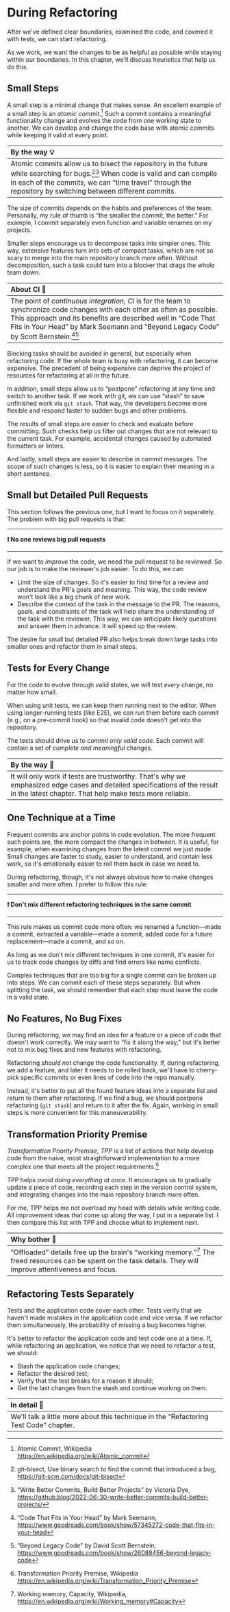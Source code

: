 # During Refactoring

After we've defined clear boundaries, examined the code, and covered it with tests, we can start refactoring.

As we work, we want the changes to be as helpful as possible while staying within our boundaries. In this chapter, we'll discuss heuristics that help us do this.

## Small Steps

A small step is a minimal change that makes sense. An excellent example of a small step is an _atomic commit_.[^atomic] Such a commit contains a meaningful functionality change and evolves the code from one working state to another. We can develop and change the code base with atomic commits while keeping it valid at every point.

| By the way 💡                                                                                                                                                                                                                                                    |
| :--------------------------------------------------------------------------------------------------------------------------------------------------------------------------------------------------------------------------------------------------------------- |
| Atomic commits allow us to bisect the repository in the future while searching for bugs.[^bisect][^bettercommits] When code is valid and can compile in each of the commits, we can “time travel” through the repository by switching between different commits. |

The size of commits depends on the habits and preferences of the team. Personally, my rule of thumb is “the smaller the commit, the better.” For example, I commit separately even function and variable renames on my projects.

Smaller steps encourage us to decompose tasks into simpler ones. This way, extensive features turn into sets of compact tasks, which are not so scary to merge into the main repository branch more often. Without decomposition, such a task could turn into a blocker that drags the whole team down.

| About CI 🔬                                                                                                                                                                                                                                                                                         |
| :-------------------------------------------------------------------------------------------------------------------------------------------------------------------------------------------------------------------------------------------------------------------------------------------------- |
| The point of _continuous integration, CI_ is for the team to synchronize code changes with each other as often as possible. This approach and its benefits are described well in “Code That Fits in Your Head” by Mark Seemann and “Beyond Legacy Code” by Scott Bernstein.[^codethatfits][^beyond] |

Blocking tasks should be avoided in general, but especially when refactoring code. If the whole team is busy with refactoring, it can become expensive. The precedent of being expensive can deprive the project of resources for refactoring at all in the future.

In addition, small steps allow us to “postpone” refactoring at any time and switch to another task. If we work with git, we can use “stash” to save unfinished work via `git stash`. That way, the developers become more flexible and respond faster to sudden bugs and other problems.

The results of small steps are easier to check and evaluate before committing. Such checks help us filter out changes that are not relevant to the current task. For example, accidental changes caused by automated formatters or linters.

And lastly, small steps are easier to describe in commit messages. The scope of such changes is less, so it is easier to explain their meaning in a short sentence.

## Small but Detailed Pull Requests

This section follows the previous one, but I want to focus on it separately. The problem with big pull requests is that:

---

**❗️ No one reviews big pull requests**

---

If we want to _improve_ the code, we need the pull request to _be reviewed_. So our job is to make the reviewer's job easier. To do this, we can:

- Limit the size of changes. So it's easier to find time for a review and understand the PR's goals and meaning. This way, the code review won't look like a big chunk of new work.
- Describe the context of the task in the message to the PR. The reasons, goals, and constraints of the task will help share the understanding of the task with the reviewer. This way, we can anticipate likely questions and answer them in advance. It will speed up the review.

The desire for small but detailed PR also helps break down large tasks into smaller ones and refactor them in small steps.

## Tests for Every Change

For the code to evolve through valid states, we will test _every_ change, no matter how small.

When using unit tests, we can keep them running next to the editor. When using longer-running tests (like E2E), we can run them before each commit (e.g., on a pre-commit hook) so that invalid code doesn't get into the repository.

The tests should drive us to _commit only valid code_. Each commit will contain a set of _complete and meaningful_ changes.

| By the way 🧪                                                                                                                                                                        |
| :----------------------------------------------------------------------------------------------------------------------------------------------------------------------------------- |
| It will only work if tests are trustworthy. That's why we emphasized edge cases and detailed specifications of the result in the latest chapter. That help make tests more reliable. |

## One Technique at a Time

Frequent commits are anchor points in code evolution. The more frequent such points are, the more compact the changes in between. It is useful, for example, when examining changes from the latest commit we just made. Small changes are faster to study, easier to understand, and contain less work, so it's emotionally easier to roll them back in case we need to.

During refactoring, though, it's not always obvious how to make changes smaller and more often. I prefer to follow this rule:

---

**❗️ Don't mix different refactoring techniques in the same commit**

---

This rule makes us commit code more often: we renamed a function—made a commit, extracted a variable—made a commit, added code for a future replacement—made a commit, and so on.

As long as we don't mix different techniques in one commit, it's easier for us to track code changes by diffs and find errors like name conflicts.

Complex techniques that are too big for a single commit can be broken up into steps. We can commit each of these steps separately. But when splitting the task, we should remember that each step must leave the code in a valid state.

## No Features, No Bug Fixes

During refactoring, we may find an idea for a feature or a piece of code that doesn't work correctly. We may want to “fix it along the way,” but it's better not to mix bug fixes and new features with refactoring.

Refactoring _should not_ change the code functionality. If, during refactoring, we add a feature, and later it needs to be rolled back, we'll have to cherry-pick specific commits or even lines of code into the repo manually.

Instead, it's better to put all the found feature ideas into a separate list and return to them after refactoring. If we find a bug, we should postpone refactoring (`git stash`) and return to it after the fix. Again, working in small steps is more convenient for this maneuverability.

## Transformation Priority Premise

_Transformation Priority Premise, TPP_ is a list of actions that help develop code from the naive, most straightforward implementation to a more complex one that meets all the project requirements.[^tpp]

TPP helps _avoid doing everything at once_. It encourages us to gradually update a piece of code, recording each step in the version control system, and integrating changes into the main repository branch more often.

For me, TPP helps me not overload my head with details while writing code. All improvement ideas that come up along the way, I put in a separate list. I then compare this list with TPP and choose what to implement next.

| Why bother 🧠                                                                                                                                                                |
| :--------------------------------------------------------------------------------------------------------------------------------------------------------------------------- |
| “Offloaded” details free up the brain's “working memory.”[^shorttermmemory] The freed resources can be spent on the task details. They will improve attentiveness and focus. |

## Refactoring Tests Separately

Tests and the application code cover each other. Tests verify that we haven't made mistakes in the application code and vice versa. If we refactor them simultaneously, the probability of missing a bug becomes higher.

It's better to refactor the application code and test code one at a time. If, while refactoring an application, we notice that we need to refactor a test, we should:

- Stash the application code changes;
- Refactor the desired test;
- Verify that the test breaks for a reason it should;
- Get the last changes from the stash and continue working on them.

| In detail 🔬                                                                          |
| :------------------------------------------------------------------------------------ |
| We'll talk a little more about this technique in the “Refactoring Test Code” chapter. |

[^atomic]: Atomic Commit, Wikipedia https://en.wikipedia.org/wiki/Atomic_commit
[^bisect]: git-bisect, Use binary search to find the commit that introduced a bug, https://git-scm.com/docs/git-bisect
[^codethatfits]: “Code That Fits in Your Head” by Mark Seemann, https://www.goodreads.com/book/show/57345272-code-that-fits-in-your-head
[^beyond]: “Beyond Legacy Code” by David Scott Bernstein, https://www.goodreads.com/book/show/26088456-beyond-legacy-code
[^tpp]: Transformation Priority Premise, Wikipedia https://en.wikipedia.org/wiki/Transformation_Priority_Premise
[^shorttermmemory]: Working memory, Capacity, Wikipedia, https://en.wikipedia.org/wiki/Working_memory#Capacity
[^bettercommits]: “Write Better Commits, Build Better Projects” by Victoria Dye, https://github.blog/2022-06-30-write-better-commits-build-better-projects/
